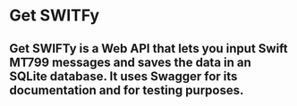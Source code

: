 # Get SWITFy

## Get SWIFTy is a Web API that lets you input Swift MT799 messages and saves the data in an SQLite database. It uses Swagger for its documentation and for testing purposes.

